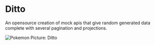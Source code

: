 # Ditto

An opensource creation of mock apis that give random generated data complete with several pagination and projections.

![Pokemon Picture: Ditto](https://pokemon.gameinfo.io/images/pokemon-go/132-00.png)
